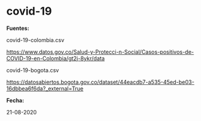 # covid-19

**Fuentes:** 

covid-19-colombia.csv

https://www.datos.gov.co/Salud-y-Protecci-n-Social/Casos-positivos-de-COVID-19-en-Colombia/gt2j-8ykr/data

covid-19-bogota.csv

https://datosabiertos.bogota.gov.co/dataset/44eacdb7-a535-45ed-be03-16dbbea6f6da?_external=True

**Fecha:**

21-08-2020